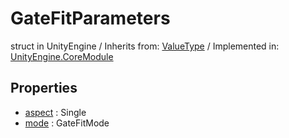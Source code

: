 # GateFitParameters
struct in UnityEngine
 / Inherits from: <a href="https://docs.unity3d.com/6000.1/Documentation/ScriptReference/ValueType.html">ValueType</a> / Implemented in: <a href="https://docs.unity3d.com/6000.1/Documentation/ScriptReference/UnityEngine.CoreModule.html">UnityEngine.CoreModule</a>

## Properties
- <a href="https://docs.unity3d.com/6000.1/Documentation/ScriptReference/GateFitParameters-aspect.html">aspect</a> : Single
- <a href="https://docs.unity3d.com/6000.1/Documentation/ScriptReference/GateFitParameters-mode.html">mode</a> : GateFitMode
